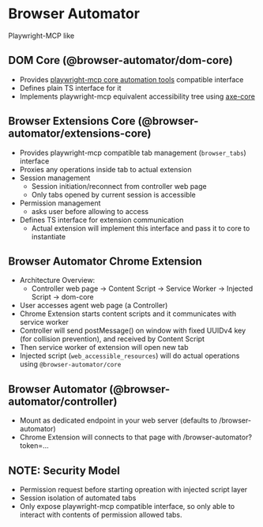 # Browser Automator

Playwright-MCP like 

## DOM Core (@browser-automator/dom-core)

- Provides [playwright-mcp core automation tools](https://github.com/microsoft/playwright-mcp#tools) compatible interface
- Defines plain TS interface for it
- Implements playwright-mcp equivalent accessibility tree using [axe-core](https://github.com/dequelabs/axe-core)

## Browser Extensions Core (@browser-automator/extensions-core)

- Provides playwright-mcp compatible tab management (`browser_tabs`) interface
- Proxies any operations inside tab to actual extension
- Session management
  - Session initiation/reconnect from controller web page
  - Only tabs opened by current session is accessible
- Permission management
  - asks user before allowing to access
- Defines TS interface for extension communication
  - Actual extension will implement this interface and pass it to core to instantiate

## Browser Automator Chrome Extension

- Architecture Overview:
  - Controller web page -> Content Script -> Service Worker -> Injected Script -> dom-core
- User accesses agent web page (a Controller)
- Chrome Extension starts content scripts and it communicates with service worker
- Controller will send postMessage() on window with fixed UUIDv4 key (for collision prevention), and received by Content Script
- Then service worker of extension will open new tab
- Injected script (`web_accessible_resources`) will do actual operations using `@browser-automator/core`

## Browser Automator  (@browser-automator/controller)

- Mount as dedicated endpoint in your web server (defaults to /browser-automator)
- Chrome Extension will connects to that page with /browser-automator?token=...

## NOTE: Security Model

- Permission request before starting opreation with injected script layer
- Session isolation of automated tabs
- Only expose playwright-mcp compatible interface,
  so only able to interact with contents of permission allowed tabs.

